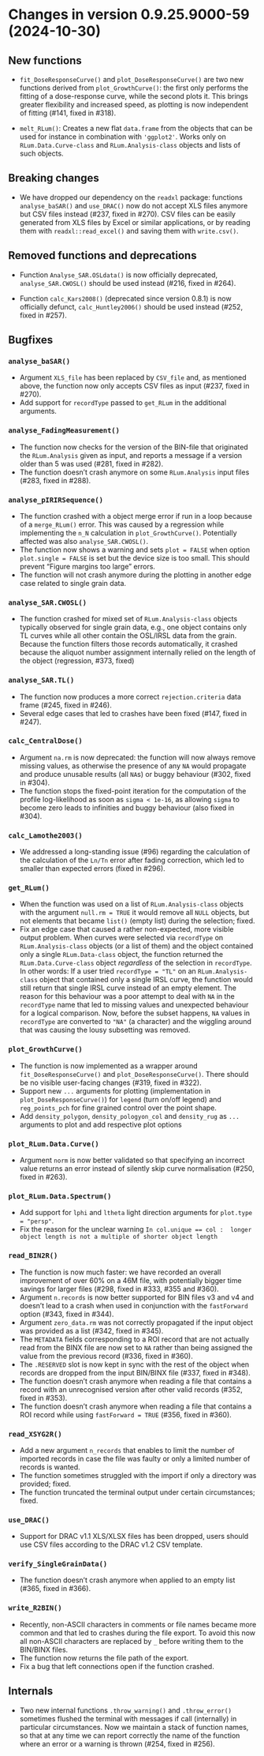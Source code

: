 




<!-- NEWS.md was auto-generated by NEWS.Rmd. Please DO NOT edit by hand!-->

# Changes in version 0.9.25.9000-59 (2024-10-30)

## New functions

- `fit_DoseResponseCurve()` and `plot_DoseResponseCurve()` are two new
  functions derived from `plot_GrowthCurve()`: the first only performs
  the fitting of a dose-response curve, while the second plots it. This
  brings greater flexibility and increased speed, as plotting is now
  independent of fitting (#141, fixed in \#318).

- `melt_RLum()`: Creates a new flat `data.frame` from the objects that
  can be used for instance in combination with `'ggplot2'`. Works only
  on `RLum.Data.Curve-class` and `RLum.Analysis-class` objects and lists
  of such objects.

## Breaking changes

- We have dropped our dependency on the `readxl` package: functions
  `analyse_baSAR()` and `use_DRAC()` now do not accept XLS files anymore
  but CSV files instead (#237, fixed in \#270). CSV files can be easily
  generated from XLS files by Excel or similar applications, or by
  reading them with `readxl::read_excel()` and saving them with
  `write.csv()`.

## Removed functions and deprecations

- Function `Analyse_SAR.OSLdata()` is now officially deprecated,
  `analyse_SAR.CWOSL()` should be used instead (#216, fixed in \#264).

- Function `calc_Kars2008()` (deprecated since version 0.8.1) is now
  officially defunct, `calc_Huntley2006()` should be used instead (#252,
  fixed in \#257).

## Bugfixes

### `analyse_baSAR()`

- Argument `XLS_file` has been replaced by `CSV_file` and, as mentioned
  above, the function now only accepts CSV files as input (#237, fixed
  in \#270).
- Add support for `recordType` passed to `get_RLum` in the additional
  arguments.

### `analyse_FadingMeasurement()`

- The function now checks for the version of the BIN-file that
  originated the `RLum.Analysis` given as input, and reports a message
  if a version older than 5 was used (#281, fixed in \#282).
- The function doesn’t crash anymore on some `RLum.Analysis` input files
  (#283, fixed in \#288).

### `analyse_pIRIRSequence()`

- The function crashed with a object merge error if run in a loop
  because of a `merge_RLum()` error. This was caused by a regression
  while implementing the `n_N` calculation in `plot_GrowthCurve()`.
  Potentially affected was also `analyse_SAR.CWOSL()`.
- The function now shows a warning and sets `plot = FALSE` when option
  `plot.single = FALSE` is set but the device size is too small. This
  should prevent “Figure margins too large” errors.
- The function will not crash anymore during the plotting in another
  edge case related to single grain data.

### `analyse_SAR.CWOSL()`

- The function crashed for mixed set of `RLum.Analysis-class` objects
  typically observed for single grain data, e.g., one object contains
  only TL curves while all other contain the OSL/IRSL data from the
  grain. Because the function filters those records automatically, it
  crashed because the aliquot number assignment internally relied on the
  length of the object (regression, \#373, fixed)

### `analyse_SAR.TL()`

- The function now produces a more correct `rejection.criteria` data
  frame (#245, fixed in \#246).
- Several edge cases that led to crashes have been fixed (#147, fixed in
  \#247).

### `calc_CentralDose()`

- Argument `na.rm` is now deprecated: the function will now always
  remove missing values, as otherwise the presence of any `NA` would
  propagate and produce unusable results (all `NA`s) or buggy behaviour
  (#302, fixed in \#304).
- The function stops the fixed-point iteration for the computation of
  the profile log-likelihood as soon as `sigma < 1e-16`, as allowing
  `sigma` to become zero leads to infinities and buggy behaviour (also
  fixed in \#304).

### `calc_Lamothe2003()`

- We addressed a long-standing issue (#96) regarding the calculation of
  the calculation of the `Ln/Tn` error after fading correction, which
  led to smaller than expected errors (fixed in \#296).

### `get_RLum()`

- When the function was used on a list of `RLum.Analysis-class` objects
  with the argument `null.rm = TRUE` it would remove all `NULL` objects,
  but not elements that became `list()` (empty list) during the
  selection; fixed.
- Fix an edge case that caused a rather non-expected, more visible
  output problem. When curves were selected via `recordType` on
  `RLum.Analysis-class` objects (or a list of them) and the object
  contained only a single `RLum.Data-class` object, the function
  returned the `RLum.Data.Curve-class` object *regardless* of the
  selection in `recordType`. In other words: If a user tried
  `recordType = "TL"` on an `RLum.Analysis-class` object that contained
  only a single IRSL curve, the function would still return that single
  IRSL curve instead of an empty element. The reason for this behaviour
  was a poor attempt to deal with `NA` in the `recordType` name that led
  to missing values and unexpected behaviour for a logical comparison.
  Now, before the subset happens, `NA` values in `recordType` are
  converted to `"NA"` (a character) and the wiggling around that was
  causing the lousy subsetting was removed.

### `plot_GrowthCurve()`

- The function is now implemented as a wrapper around
  `fit_DoseResponseCurve()` and `plot_DoseResponseCurve()`. There should
  be no visible user-facing changes (#319, fixed in \#322).
- Support new `...` arguments for plotting (implementation in
  `plot_DoseResponseCurve()`) for `legend` (turn on/off legend) and
  `reg_points_pch` for fine grained control over the point shape.
- Add `density_polygon`, `density_pologyon_col` and `density_rug` as
  `...` arguments to plot and add respective plot options

### `plot_RLum.Data.Curve()`

- Argument `norm` is now better validated so that specifying an
  incorrect value returns an error instead of silently skip curve
  normalisation (#250, fixed in \#263).

### `plot_RLum.Data.Spectrum()`

- Add support for `lphi` and `ltheta` light direction arguments for
  `plot.type = "persp"`.
- Fix the reason for the unclear warning
  `In col.unique == col :  longer object length is not a multiple of shorter object length`

### `read_BIN2R()`

- The function is now much faster: we have recorded an overall
  improvement of over 60% on a 46M file, with potentially bigger time
  savings for larger files (#298, fixed in \#333, \#355 and \#360).
- Argument `n.records` is now better supported for BIN files v3 and v4
  and doesn’t lead to a crash when used in conjunction with the
  `fastForward` option (#343, fixed in \#344).
- Argument `zero_data.rm` was not correctly propagated if the input
  object was provided as a list (#342, fixed in \#345).
- The `METADATA` fields corresponding to a ROI record that are not
  actually read from the BINX file are now set to `NA` rather than being
  assigned the value from the previous record (#336, fixed in \#360).
- The `.RESERVED` slot is now kept in sync with the rest of the object
  when records are dropped from the input BIN/BINX file (#337, fixed in
  \#348).
- The function doesn’t crash anymore when reading a file that contains a
  record with an unrecognised version after other valid records (#352,
  fixed in \#353).
- The function doesn’t crash anymore when reading a file that contains a
  ROI record while using `fastForward = TRUE` (#356, fixed in \#360).

### `read_XSYG2R()`

- Add a new argument `n_records` that enables to limit the number of
  imported records in case the file was faulty or only a limited number
  of records is wanted.  
- The function sometimes struggled with the import if only a directory
  was provided; fixed.
- The function truncated the terminal output under certain
  circumstances; fixed.

### `use_DRAC()`

- Support for DRAC v1.1 XLS/XLSX files has been dropped, users should
  use CSV files according to the DRAC v1.2 CSV template.

### `verify_SingleGrainData()`

- The function doesn’t crash anymore when applied to an empty list
  (#365, fixed in \#366).

### `write_R2BIN()`

- Recently, non-ASCII characters in comments or file names became more
  common and that led to crashes during the file export. To avoid this
  now all non-ASCII characters are replaced by `_` before writing them
  to the BIN/BINX files.
- The function now returns the file path of the export.
- Fix a bug that left connections open if the function crashed.

## Internals

- Two new internal functions `.throw_warning()` and `.throw_error()`
  sometimes flushed the terminal with messages if call (internally) in
  particular circumstances. Now we maintain a stack of function names,
  so that at any time we can report correctly the name of the function
  where an error or a warning is thrown (#254, fixed in \#256).
